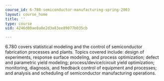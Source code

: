 ```yaml
---
course_id: 6-780-semiconductor-manufacturing-spring-2003
layout: course_home
title: ''
type: course
uid: 4246d00ae0a0e2d3a83ee89077b035cb

---
```

6.780 covers statistical modeling and the control of semiconductor fabrication processes and plants. Topics covered include: design of experiments, response surface modeling, and process optimization; defect and parametric yield modeling; process/device/circuit yield optimization; monitoring, diagnosis, and feedback control of equipment and processes; and analysis and scheduling of semiconductor manufacturing operations.
